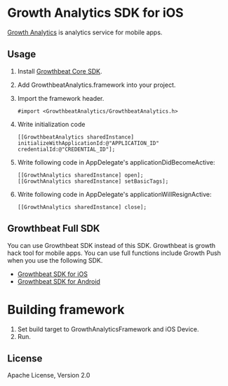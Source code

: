 # Growth Analytics SDK for iOS

[Growth Analytics](https://analytics.growthbeat.com/) is analytics service for mobile apps.

## Usage 

1. Install [Growthbeat Core SDK](https://github.com/SIROK/growthbeat-core-ios).

1. Add GrowthbeatAnalytics.framework into your project. 

1. Import the framework header.

	```objc
	#import <GrowthbeatAnalytics/GrowthbeatAnalytics.h>
	```

1. Write initialization code

	```objc
	[[GrowthbeatAnalytics sharedInstance] initializeWithApplicationId:@"APPLICATION_ID" credentialId:@"CREDENTIAL_ID"];
	```

1. Write following code in AppDelegate's applicationDidBecomeActive:

	```objc
    [[GrowthAnalytics sharedInstance] open];
    [[GrowthAnalytics sharedInstance] setBasicTags];
	```

1. Write following code in AppDelegate's applicationWillResignActive:

	```objc
	[[GrowthAnalytics sharedInstance] close];
	```

## Growthbeat Full SDK

You can use Growthbeat SDK instead of this SDK. Growthbeat is growth hack tool for mobile apps. You can use full functions include Growth Push when you use the following SDK.

* [Growthbeat SDK for iOS](https://github.com/SIROK/growthbeat-ios/)
* [Growthbeat SDK for Android](https://github.com/SIROK/growthbeat-android/)

# Building framework

1. Set build target to GrowthAnalyticsFramework and iOS Device.
1. Run.

## License

Apache License, Version 2.0
